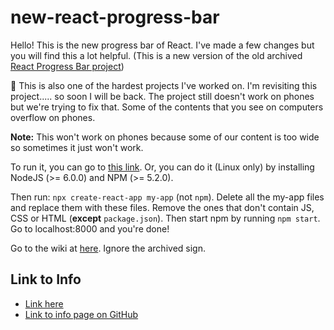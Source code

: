 # new-react-progress-bar

Hello! This is the new progress bar of React. I've made a few changes but you will find this a lot helpful. (This is a new version of the old archived [React Progress Bar project](https://github.com/zixuan75/react-progress-bar))

:rainbow: This is also one of the hardest projects I've worked on.
I'm revisiting this project..... so soon I will be back.
The project still doesn't work on phones but we're trying to fix that. Some of the contents that you see on computers overflow on phones.

**Note:** This won't work on phones because some of our content is too wide so sometimes it just won't work.

To run it, you can go to [this link](https://ymryj.csb.app/).
Or, you can do it (Linux only) by installing NodeJS (>= 6.0.0) and NPM (>= 5.2.0).

Then run: `npx create-react-app my-app` (not `npm`). Delete all the my-app files and replace them with these files. Remove the ones that don't contain JS, CSS or HTML (**except** `package.json`). Then start npm by running `npm start`. Go to localhost:8000 and you're done!

Go to the wiki at [here](https://github.com/zixuan75/react-project/wiki). Ignore the archived sign.

## Link to Info

- [Link here](https://zixuan75.github.io/new-react-progress-bar/info)
- [Link to info page on GitHub](https://github.com/zixuan75/new-react-progress-bar/blob/master/info.md)
